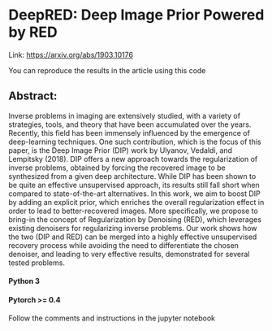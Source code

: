 # DeepRED: Deep Image Prior Powered by RED
Link: https://arxiv.org/abs/1903.10176

You can reproduce the results in the article using this code

## Abstract:
Inverse problems in imaging are extensively studied, with
a variety of strategies, tools, and theory that have been accumulated
over the years. Recently, this field has been immensely
influenced by the emergence of deep-learning techniques.
One such contribution, which is the focus of this
paper, is the Deep Image Prior (DIP) work by Ulyanov,
Vedaldi, and Lempitsky (2018). DIP offers a new approach
towards the regularization of inverse problems, obtained by
forcing the recovered image to be synthesized from a given
deep architecture. While DIP has been shown to be quite
an effective unsupervised approach, its results still fall short
when compared to state-of-the-art alternatives.
In this work, we aim to boost DIP by adding an explicit
prior, which enriches the overall regularization effect in order
to lead to better-recovered images. More specifically,
we propose to bring-in the concept of Regularization by Denoising
(RED), which leverages existing denoisers for regularizing
inverse problems. Our work shows how the two
(DIP and RED) can be merged into a highly effective unsupervised
recovery process while avoiding the need to differentiate
the chosen denoiser, and leading to very effective
results, demonstrated for several tested problems.

#### Python 3
#### Pytorch >= 0.4

Follow the comments and instructions in the jupyter notebook 
